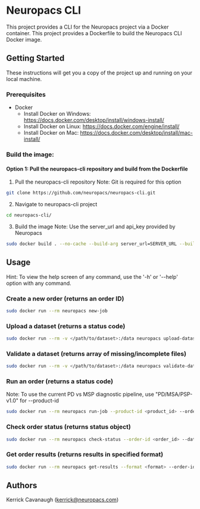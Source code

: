 # Neuropacs CLI

This project provides a CLI for the Neuropacs project via a Docker container. This project provides a Dockerfile to build the Neuropacs CLI Docker image.

## Getting Started

These instructions will get you a copy of the project up and running on your local machine.

### Prerequisites

- Docker
  - Install Docker on Windows: https://docs.docker.com/desktop/install/windows-install/
  - Install Docker on Linux: https://docs.docker.com/engine/install/
  - Install Docker on Mac: https://docs.docker.com/desktop/install/mac-install/

### Build the image:

#### Option 1: Pull the neuropacs-cli repository and build from the Dockerfile

1. Pull the neuropacs-cli repository
   Note: Git is required for this option

```bash
git clone https://github.com/neuropacs/neuropacs-cli.git
```

2. Navigate to neuropacs-cli project

```bash
cd neuropacs-cli/
```

3. Build the image
   Note: Use the server_url and api_key provided by Neuropacs

```bash
sudo docker build . --no-cache --build-arg server_url=SERVER_URL --build-arg api_key=API_KEY -t neuropacs
```

## Usage

Hint: To view the help screen of any command, use the '-h' or '--help' option with any command.

### Create a new order (returns an order ID)

```bash
sudo docker run --rm neuropacs new-job
```

### Upload a dataset (returns a status code)

```bash
sudo docker run --rm -v </path/to/dataset>:/data neuropacs upload-dataset --order-id <order_id>
```

### Validate a dataset (returns array of missing/incomplete files)

```bash
sudo docker run --rm -v </path/to/dataset>:/data neuropacs validate-dataset --order-id <order_id>
```

### Run an order (returns a status code)

Note: To use the current PD vs MSP diagnostic pipeline, use "PD/MSA/PSP-v1.0" for --product-id

```bash
sudo docker run --rm neuropacs run-job --product-id <product_id> --order-id <order_id> --dataset-id <dataset_id>
```

### Check order status (returns status object)

```bash
sudo docker run --rm neuropacs check-status --order-id <order_id> --dataset-id <dataset_id>
```

### Get order results (returns results in specified format)

```bash
sudo docker run --rm neuropacs get-results --format <format> --order-id <order_id> --dataset-id <dataset_id>
```

## Authors

Kerrick Cavanaugh (kerrick@neuropacs.com)
